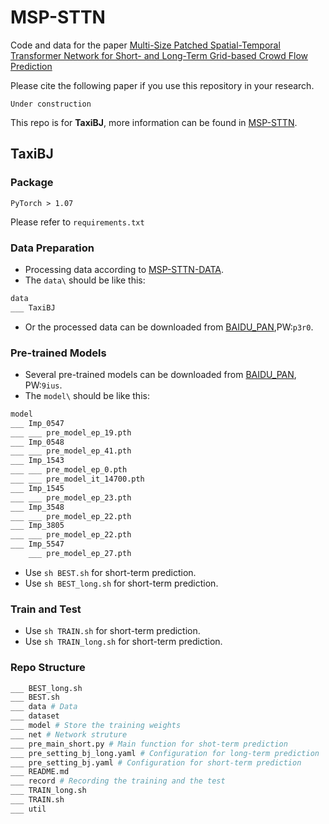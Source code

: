 # MSP-STTN

Code and data for the paper [Multi-Size Patched Spatial-Temporal Transformer Network for Short- and Long-Term Grid-based Crowd Flow Prediction]()

Please cite the following paper if you use this repository in your research.
```
Under construction
```

This repo is for **TaxiBJ**, more information can be found in [MSP-STTN](https://github.com/xieyulai/MSP-STTN). 

## TaxiBJ

### Package
```
PyTorch > 1.07
```
Please refer to `requirements.txt`

### Data Preparation
- Processing data according to [MSP-STTN-DATA](https://github.com/xieyulai/MSP-STTN-DATA).
- The `data\` should be like this:
```bash
data
___ TaxiBJ
```
- Or the processed data can be downloaded from [BAIDU_PAN](https://pan.baidu.com/s/1aXkP1NgGPCPSjSkus8rpdw),PW:`p3r0`.


### Pre-trained Models
- Several pre-trained models can be downloaded from [BAIDU_PAN](https://pan.baidu.com/s/1HRzBa6L-HQtuSxNTUkA2vQ), PW:`9ius`.
- The `model\` should be like this:
```bash
model
___ Imp_0547
___ ___ pre_model_ep_19.pth
___ Imp_0548
___ ___ pre_model_ep_41.pth
___ Imp_1543
___ ___ pre_model_ep_0.pth
___ ___ pre_model_it_14700.pth
___ Imp_1545
___ ___ pre_model_ep_23.pth
___ Imp_3548
___ ___ pre_model_ep_22.pth
___ Imp_3805
___ ___ pre_model_ep_22.pth
___ Imp_5547
    ___ pre_model_ep_27.pth
```
- Use `sh BEST.sh` for short-term prediction.
- Use `sh BEST_long.sh` for short-term prediction.

### Train and Test
- Use `sh TRAIN.sh` for short-term prediction.
- Use `sh TRAIN_long.sh` for short-term prediction.

### Repo Structure
```bash
___ BEST_long.sh
___ BEST.sh
___ data # Data
___ dataset
___ model # Store the training weights
___ net # Network struture
___ pre_main_short.py # Main function for shot-term prediction
___ pre_setting_bj_long.yaml # Configuration for long-term prediction
___ pre_setting_bj.yaml # Configuration for short-term prediction
___ README.md
___ record # Recording the training and the test
___ TRAIN_long.sh
___ TRAIN.sh
___ util
```

